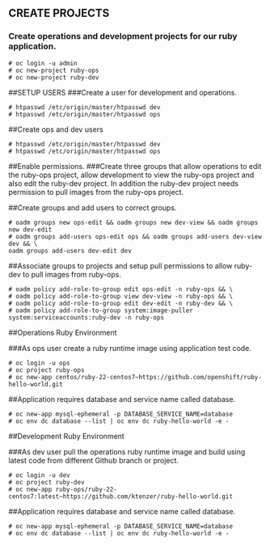 ## CREATE PROJECTS
### Create operations and development projects for our ruby application.
```
# oc login -u admin
# oc new-project ruby-ops
# oc new-project ruby-dev
```
##SETUP USERS
###Create a user for development and operations.
```
# htpasswd /etc/origin/master/htpasswd dev
# htpasswd /etc/origin/master/htpasswd ops
```
##Create ops and dev users
```
# htpasswd /etc/origin/master/htpasswd dev
# htpasswd /etc/origin/master/htpasswd ops
```
##Enable permissions.
###Create three groups that allow operations to edit the ruby-ops project, allow development to view the ruby-ops project and also edit the ruby-dev project. In addition the ruby-dev project needs permission to pull images from the ruby-ops project.

##Create groups and add users to correct groups.
```
# oadm groups new ops-edit && oadm groups new dev-view && oadm groups new dev-edit
# oadm groups add-users ops-edit ops && oadm groups add-users dev-view dev && \
oadm groups add-users dev-edit dev
```
##Associate groups to projects and setup pull permissions to allow ruby-dev to pull images from ruby-ops.
```
# oadm policy add-role-to-group edit ops-edit -n ruby-ops && \
# oadm policy add-role-to-group view dev-view -n ruby-ops && \
# oadm policy add-role-to-group edit dev-edit -n ruby-dev && \
# oadm policy add-role-to-group system:image-puller system:serviceaccounts:ruby-dev -n ruby-ops
```
##Operations Ruby Environment

###As ops user create a ruby runtime image using application test code.
```
# oc login -u ops
# oc project ruby-ops
# oc new-app centos/ruby-22-centos7~https://github.com/openshift/ruby-hello-world.git
```
##Application requires database and service name called database.
```
# oc new-app mysql-ephemeral -p DATABASE_SERVICE_NAME=database
# oc env dc database --list | oc env dc ruby-hello-world -e -
```
##Development Ruby Environment

###As dev user pull the operations ruby runtime image and build using latest code from different Github branch or project.
```
# oc login -u dev
# oc project ruby-dev
# oc new-app ruby-ops/ruby-22-centos7:latest~https://github.com/ktenzer/ruby-hello-world.git
```
##Application requires database and service name called database.
```
# oc new-app mysql-ephemeral -p DATABASE_SERVICE_NAME=database
# oc env dc database --list | oc env dc ruby-hello-world -e -
```
